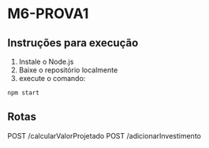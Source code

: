 # M6-PROVA1

## Instruções para execução

1. Instale o Node.js
2. Baixe o repositório localmente
3. execute o comando:
```
npm start
```

## Rotas

POST /calcularValorProjetado
POST /adicionarInvestimento